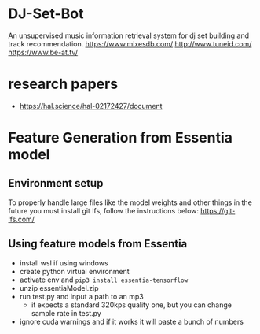 # DJ-Set-Bot
An unsupervised music information retrieval system for dj set building and track recommendation. 
https://www.mixesdb.com/
http://www.tuneid.com/
https://www.be-at.tv/

# research papers
- https://hal.science/hal-02172427/document

# Feature Generation from Essentia model

## Environment setup 
To properly handle large files like the model weights and other things in the future you must install git lfs, follow the instructions below: 
https://git-lfs.com/

## Using feature models from Essentia
- install wsl if using windows
- create python virtual environment
- activate env and `pip3 install essentia-tensorflow`
- unzip essentiaModel.zip 
- run test.py and input a path to an mp3
    - it expects a standard 320kps quality one, but you can change sample rate in test.py 
- ignore cuda warnings and if it works it will paste a bunch of numbers

